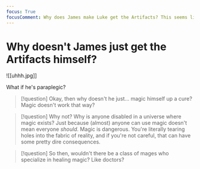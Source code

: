 ```yaml
---
focus: True
focusComment: Why does James make Luke get the Artifacts? This seems like a major plothole if not addressed.
---
```

# Why doesn't James just get the Artifacts himself?
![[uhhh.jpg]]

What if he's paraplegic?

>[!question] Okay, then why doesn't he just... magic himself up a cure?
>Magic doesn't work that way?

>[!question] Why not? Why is anyone disabled in a universe where magic exists?
>Just because (almost) anyone can use magic doesn't mean everyone *should*. Magic is dangerous. You're literally tearing holes into the fabric of reality, and if you're not careful, that can have some pretty dire consequences.

>[!question] So then, wouldn't there be a class of mages who specialize in healing magic? Like doctors?
>